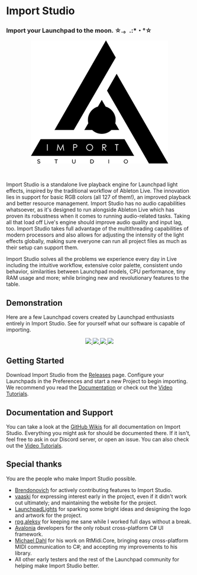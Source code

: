 # Import Studio

### Import your Launchpad to the moon. ☆.。.:*・°☆

<p align="center">
  <img src="https://github.com/ZephyrCodesStuff/import-studio/raw/master/Assets/readme.png">
</p>
<br>

Import Studio is a standalone live playback engine for Launchpad light effects, inspired by the traditional workflow of Ableton Live. The innovation lies in support for basic RGB colors (all 127 of them!), an improved playback and better resource management. Import Studio has no audio capabilities whatsoever, as it's designed to run alongside Ableton Live which has proven its robustness when it comes to running audio-related tasks. Taking all that load off Live's engine should improve audio quality and input lag, too. Import Studio takes full advantage of the multithreading capabilities of modern processors and also allows for adjusting the intensity of the light effects globally, making sure everyone can run all project files as much as their setup can support them.

Import Studio solves all the problems we experience every day in Live including the intuitive workflow, extensive color palette, consistent undo behavior, similarities between Launchpad models, CPU performance, tiny RAM usage and more; while bringing new and revolutionary features to the table.

## Demonstration

Here are a few Launchpad covers created by Launchpad enthusiasts entirely in Import Studio. See for yourself what our software is capable of importing.

<p align="center">
  <a href="https://www.youtube.com/watch?v=lekfZs1jJH0" title="Ed Sheeran - Shape Of You (Ellis Remix) // Launchpad Cover">
    <img src="http://img.youtube.com/vi/lekfZs1jJH0/mqdefault.jpg">
  </a>

  <a href="https://www.youtube.com/watch?v=3xM2S0fhc54" title="KDrew - Circles // World's First 17 Launchpad Performance">
    <img src="http://img.youtube.com/vi/3xM2S0fhc54/mqdefault.jpg">
  </a>

  <a href="https://www.youtube.com/watch?v=tmlzkP4t-Pk" title="Paul Flint - SAVAGE // World's First 21 Launchpad Cover">
    <img src="http://img.youtube.com/vi/tmlzkP4t-Pk/mqdefault.jpg">
  </a>

  <a href="https://youtu.be/KfeXRjxYDXg&t=8" title="Mako - Beam (Kaskobi Live Edit) // Launchpad Cover">
    <img src="http://img.youtube.com/vi/IpWhY4_Nw44/mqdefault.jpg">
  </a>
</p>

## Getting Started

Download Import Studio from the [Releases](https://github.com/mat1jaczyyy/import-studio/releases) page. Configure your Launchpads in the Preferences and start a new Project to begin importing. We recommend you read the [Documentation](https://github.com/mat1jaczyyy/import-studio/wiki) or check out the [Video Tutorials](https://www.youtube.com/playlist?list=PLKC4R3X00beY0aB_f_ZIa3shqJX7do4mH).

## Documentation and Support

You can take a look at the [GitHub Wikis](https://github.com/mat1jaczyyy/import-studio/wiki) for all documentation on Import Studio. Everything you might ask for should be documented there. If it isn't, feel free to ask in our Discord server, or open an issue. You can also check out the [Video Tutorials](https://www.youtube.com/playlist?list=PLKC4R3X00beY0aB_f_ZIa3shqJX7do4mH).

## Special thanks

You are the people who make Import Studio possible.

* [Brendonovich](https://github.com/Brendonovich) for actively contributing features to Import Studio.
* [vaaski](https://vaa.ski/) for expressing interest early in the project, even if it didn't work out ultimately; and maintaining the website for the project.
* [LaunchpadLights](http://www.launchpadlights.com/) for sparking some bright ideas and designing the logo and artwork for the project.
* [rpg.aleksy](https://www.youtube.com/channel/UC209YLY-uQPy4U2Gu6sqaVw) for keeping me sane while I worked full days without a break.
* [Avalonia](https://github.com/avaloniaui/) developers for the only robust cross-platform C# UI framework.
* [Michael Dahl](https://github.com/micdah/) for his work on RtMidi.Core, bringing easy cross-platform MIDI communication to C#; and accepting my improvements to his library.
* All other early testers and the rest of the Launchpad community for helping make Import Studio better.
